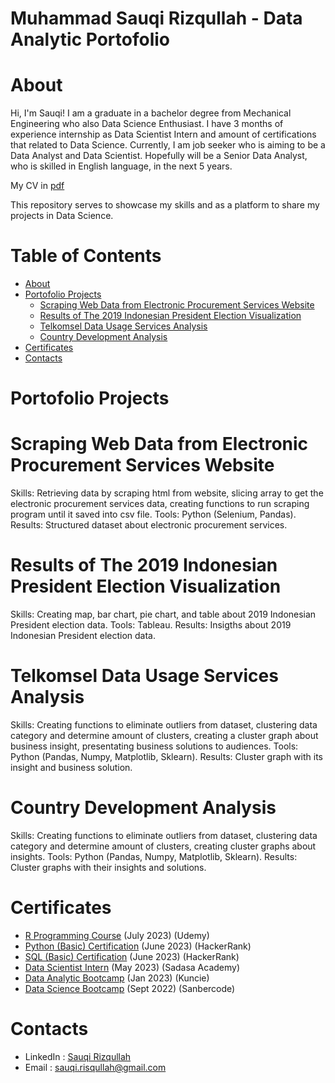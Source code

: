 # Muhammad Sauqi Rizqullah - Data Analytic Portofolio

# About

Hi, I'm Sauqi! I am a graduate in a bachelor degree from Mechanical Engineering who also Data Science Enthusiast. I have 3 months of experience internship as Data Scientist Intern and amount of certifications that related to Data Science. Currently, I am job seeker who is aiming to be a Data Analyst and Data Scientist. Hopefully will be a Senior Data Analyst, who is skilled in English language, in the next 5 years.

My CV in [pdf](https://docs.google.com/document/d/1l2yMQdGA_hlYnu9luY0Lxph7DwugUbOK/edit)

This repository serves to showcase my skills and as a platform to share my projects in Data Science.

# Table of Contents

- [About](#about)
- [Portofolio Projects](#portofolio-projects)
  - [Scraping Web Data from Electronic Procurement Services Website](#scraping-web-data-from-electronic-procurement-services-website)
  - [Results of The 2019 Indonesian President Election Visualization](#results-of-the-2019-indonesian-president-election-visualization)
  - [Telkomsel Data Usage Services Analysis](#telkomsel-data-usage-services-analysis)
  - [Country Development Analysis](#country-development-analysis)
- [Certificates](#certificates)
- [Contacts](#contacts)

# Portofolio Projects

# Scraping Web Data from Electronic Procurement Services Website

Skills: Retrieving data by scraping html from website, slicing array to get the electronic procurement services data, creating functions to run scraping program until it saved into csv file.
Tools: Python (Selenium, Pandas).
Results: Structured dataset about electronic procurement services.

# Results of The 2019 Indonesian President Election Visualization

Skills: Creating map, bar chart, pie chart, and table about 2019 Indonesian President election data.
Tools: Tableau.
Results: Insigths about 2019 Indonesian President election data.

# Telkomsel Data Usage Services Analysis

Skills: Creating functions to eliminate outliers from dataset, clustering data category and determine amount of clusters, creating a cluster graph about business insight, presentating business solutions to audiences. 
Tools: Python (Pandas, Numpy, Matplotlib, Sklearn).
Results: Cluster graph with its insight and business solution.

# Country Development Analysis

Skills: Creating functions to eliminate outliers from dataset, clustering data category and determine amount of clusters, creating cluster graphs about insights.
Tools: Python (Pandas, Numpy, Matplotlib, Sklearn).
Results: Cluster graphs with their insights and solutions.

# Certificates

- [R Programming Course](https://www.udemy.com/certificate/UC-41cbefe6-980e-4a32-9736-078b09989db0/) (July 2023) (Udemy)
- [Python (Basic) Certification](https://www.hackerrank.com/certificates/7234e22db903) (June 2023) (HackerRank)
- [SQL (Basic) Certification](https://www.hackerrank.com/certificates/829f406fdd92) (June 2023) (HackerRank)
- [Data Scientist Intern](https://drive.google.com/file/d/1-6Qb-DMARso4Eo9hWbK-1UGqknCFzTcU/view) (May 2023) (Sadasa Academy)
- [Data Analytic Bootcamp](https://verified.sertifier.com/en/verify/21684715213541?ref=email) (Jan 2023) (Kuncie)
- [Data Science Bootcamp](https://sanbercode.com/sertifikat/generate/7fc23027-df92-44e9-b15b-ab0ed85278f1) (Sept 2022) (Sanbercode)

# Contacts

- LinkedIn : [Sauqi Rizqullah](https://www.linkedin.com/in/muhammadsauqirizqullah/)
- Email : sauqi.risqullah@gmail.com
